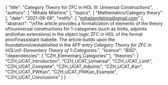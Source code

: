 {
    "title": "Category Theory for ZFC in HOL III: Universal Constructions",
    "authors": [
        "Mihails Milehins"
    ],
    "topics": [
        "Mathematics/Category theory"
    ],
    "date": "2021-09-06",
    "notify": [
        "mihailsmilehins@gmail.com"
    ],
    "abstract": "\nThe article provides a formalization of elements of the theory of\nuniversal constructions for 1-categories (such as limits, adjoints and\nKan extensions) in the object logic ZFC in HOL of the formal proof\nassistant Isabelle. The article builds upon the foundations\nestablished in the AFP entry <i>Category Theory for ZFC in HOL\nII: Elementary Theory of 1-Categories</i>.",
    "licence": "BSD",
    "dependencies": [
        "CZH_Elementary_Categories"
    ],
    "theories": [
        "CZH_UCAT_Introduction",
        "CZH_UCAT_Universal",
        "CZH_UCAT_Limit",
        "CZH_UCAT_Complete",
        "CZH_UCAT_Adjoints",
        "CZH_UCAT_Kan",
        "CZH_UCAT_PWKan",
        "CZH_UCAT_PWKan_Example",
        "CZH_UCAT_Conclusions"
    ]
}